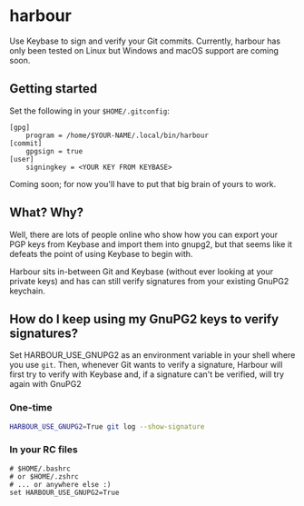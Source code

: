 # harbour

Use Keybase to sign and verify your Git commits. Currently, harbour has only
been tested on Linux but Windows and macOS support are coming soon.

## Getting started

Set the following in your `$HOME/.gitconfig`:

```git
[gpg]
    program = /home/$YOUR-NAME/.local/bin/harbour
[commit]
    gpgsign = true
[user]
    signingkey = <YOUR KEY FROM KEYBASE>
```

Coming soon; for now you'll have to put that big brain of yours to work.

## What? Why?

Well, there are lots of people online who show how you can export your PGP keys
from Keybase and import them into gnupg2, but that seems like it defeats the
point of using Keybase to begin with.

Harbour sits in-between Git and Keybase (without ever looking at your private
keys) and has can still verify signatures from your existing GnuPG2 keychain.

## How do I keep using my GnuPG2 keys to verify signatures?

Set HARBOUR_USE_GNUPG2 as an environment variable in your shell where you use
`git`. Then, whenever Git wants to verify a signature, Harbour will first try
to verify with Keybase and, if a signature can't be verified, will try again
with GnuPG2 

### One-time

```sh
HARBOUR_USE_GNUPG2=True git log --show-signature
```

### In your RC files

```bashrc
# $HOME/.bashrc
# or $HOME/.zshrc
# ... or anywhere else :)
set HARBOUR_USE_GNUPG2=True
```
